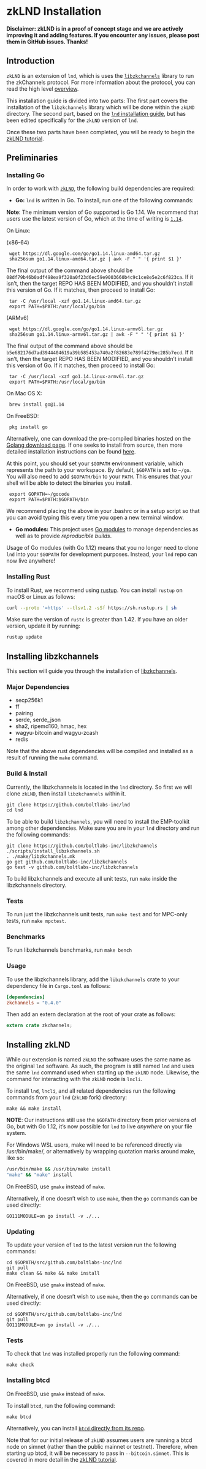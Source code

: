 # zkLND Installation

#### Disclaimer: zkLND is in a proof of concept stage and we are actively improving it and adding features. If you encounter any issues, please post them in GitHub issues. Thanks!

## Introduction

`zkLND` is an extension of `lnd`, which is uses the [`libzkchannels`](https://github.com/boltlabs-inc/libzkchannels) library to run the zkChannels protocol. For more information about the protocol, you can read the high level [overview](zklnd_overview.md).

This installation guide is divided into two parts: The first part covers the installation of the `libzkchannels` library which will be done within the `zkLND` directory. The second part, based on the [`lnd` installation guide](https://dev.lightning.community/guides/installation/), but has been edited specifically for the `zkLND` version of `lnd`.

Once these two parts have been completed, you will be ready to begin the [zkLND tutorial](zklnd_tutorial.md).

## Preliminaries

### Installing Go

In order to work with [`zkLND`](https://github.com/boltlabs-inc/lnd), the following build dependencies are required:

*   **Go:** `lnd` is written in Go. To install, run one of the following commands:

 **Note**: The minimum version of Go supported is Go 1.14. We recommend that users use the latest version of Go, which at the time of writing is [`1.14`](https://blog.golang.org/go1.14).

 On Linux:

 (x86-64)

     wget https://dl.google.com/go/go1.14.linux-amd64.tar.gz
     sha256sum go1.14.linux-amd64.tar.gz | awk -F " " '{ print $1 }'


 The final output of the command above should be `08df79b46b0adf498ea9f320a0f23d6ec59e9003660b4c9c1ce8e5e2c6f823ca`. If it isn’t, then the target REPO HAS BEEN MODIFIED, and you shouldn’t install this version of Go. If it matches, then proceed to install Go:

     tar -C /usr/local -xzf go1.14.linux-amd64.tar.gz
     export PATH=$PATH:/usr/local/go/bin


 (ARMv6)

     wget https://dl.google.com/go/go1.14.linux-armv6l.tar.gz
     sha256sum go1.14.linux-armv6l.tar.gz | awk -F " " '{ print $1 }'


 The final output of the command above should be `b5e682176d7ad3944404619a39b585453a740a2f82683e789f4279ec285b7ecd`. If it isn’t, then the target REPO HAS BEEN MODIFIED, and you shouldn’t install this version of Go. If it matches, then proceed to install Go:

     tar -C /usr/local -xzf go1.14.linux-armv6l.tar.gz
     export PATH=$PATH:/usr/local/go/bin


 On Mac OS X:

     brew install go@1.14


 On FreeBSD:

     pkg install go


 Alternatively, one can download the pre-compiled binaries hosted on the [Golang download page](https://golang.org/dl/). If one seeks to install from source, then more detailed installation instructions can be found [here](https://golang.org/doc/install).

 At this point, you should set your `$GOPATH` environment variable, which represents the path to your workspace. By default, `$GOPATH` is set to `~/go`. You will also need to add `$GOPATH/bin` to your `PATH`. This ensures that your shell will be able to detect the binaries you install.

     export GOPATH=~/gocode
     export PATH=$PATH:$GOPATH/bin


 We recommend placing the above in your .bashrc or in a setup script so that you can avoid typing this every time you open a new terminal window.

*   **Go modules:** This project uses [Go modules](https://github.com/golang/go/wiki/Modules) to manage dependencies as well as to provide _reproducible builds_.

 Usage of Go modules (with Go 1.12) means that you no longer need to clone `lnd` into your `$GOPATH` for development purposes. Instead, your `lnd` repo can now live anywhere!

 ### Installing Rust

To install Rust, we recommend using [rustup](https://www.rustup.rs/). You can install `rustup` on macOS or Linux as follows:

   ```bash
   curl --proto '=https' --tlsv1.2 -sSf https://sh.rustup.rs | sh
   ```

Make sure the version of `rustc` is greater than 1.42. If you have an older version, update it by running:

   ```bash
   rustup update
   ```

## Installing libzkchannels

This section will guide you through the installation of [libzkchannels](https://github.com/boltlabs-inc/libzkchannels).

### Major Dependencies

* secp256k1
* ff
* pairing
* serde, serde_json
* sha2, ripemd160, hmac, hex
* wagyu-bitcoin and wagyu-zcash
* redis

Note that the above rust dependencies will be compiled and installed as a result of running the `make` command.


### Build & Install

Currently, the libzkchannels is located in the `lnd` directory. So first we will clone `zkLND`, then install `libzkchannels` within it.

    git clone https://github.com/boltlabs-inc/lnd
    cd lnd

To be able to build `libzkchannels`, you will need to install the EMP-toolkit among other dependencies. Make sure you are in your `lnd` directory and run the following commands:

    git clone https://github.com/boltlabs-inc/libzkchannels
    ./scripts/install_libzkchannels.sh 
    . ./make/libzkchannels.mk
    go get github.com/boltlabs-inc/libzkchannels
    go test -v github.com/boltlabs-inc/libzkchannels

To build libzkchannels and execute all unit tests, run `make` inside the libzkchannels directory.

### Tests

To run just the libzkchannels unit tests, run `make test` and for MPC-only tests, run `make mpctest`.

### Benchmarks

To run libzkchannels benchmarks, run `make bench`

### Usage

To use the libzkchannels library, add the `libzkchannels` crate to your dependency file in `Cargo.toml` as follows:

```toml
[dependencies]
zkchannels = "0.4.0"
```

Then add an extern declaration at the root of your crate as follows:
```rust
extern crate zkchannels;
```


## Installing zkLND

While our extension is named `zkLND` the software uses the same name as the original `lnd` software. As such, the program is still named `lnd` and uses the same `lnd` command used when starting up the `zkLND` node. Likewise, the command for interacting with the `zkLND` node is `lncli`.

To install `lnd`, `lncli`, and all related dependencies run the following commands from your `lnd` (`zkLND` fork) directory:

    make && make install


**NOTE**: Our instructions still use the `$GOPATH` directory from prior versions of Go, but with Go 1.12, it’s now possible for `lnd` to live _anywhere_ on your file system.

For Windows WSL users, make will need to be referenced directly via /usr/bin/make/, or alternatively by wrapping quotation marks around make, like so:
   ```bash
   /usr/bin/make && /usr/bin/make install
   "make" && "make" install
   ```

On FreeBSD, use `gmake` instead of `make`.

Alternatively, if one doesn’t wish to use `make`, then the `go` commands can be used directly:

    GO111MODULE=on go install -v ./...


### Updating

To update your version of `lnd` to the latest version run the following commands:

    cd $GOPATH/src/github.com/boltlabs-inc/lnd
    git pull
    make clean && make && make install


On FreeBSD, use `gmake` instead of `make`.

Alternatively, if one doesn’t wish to use `make`, then the `go` commands can be used directly:

    cd $GOPATH/src/github.com/boltlabs-inc/lnd
    git pull
    GO111MODULE=on go install -v ./...


### Tests

To check that `lnd` was installed properly run the following command:

    make check


### Installing btcd

On FreeBSD, use `gmake` instead of `make`.

To install `btcd`, run the following command:

    make btcd

Alternatively, you can install [`btcd` directly from its repo](https://github.com/btcsuite/btcd).

Note that for our initial release of `zkLND` assumes users are running a btcd node on simnet (rather than the public mainnet or testnet). Therefore, when starting up btcd, it will be necessary to pass in `--bitcoin.simnet`. This is covered in more detail in the [zkLND tutorial](zklnd_tutorial.md).
